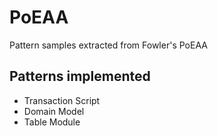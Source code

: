 # PoEAA
Pattern samples extracted from Fowler's PoEAA
## Patterns implemented
* Transaction Script
* Domain Model
* Table Module
